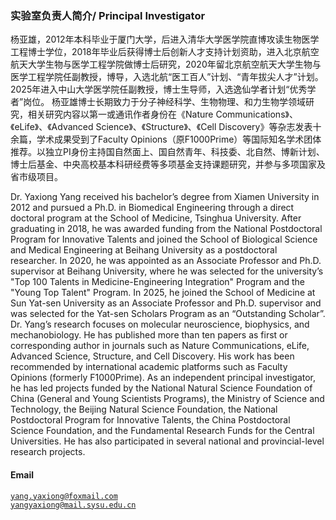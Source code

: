 ### **实验室负责人简介/ Principal Investigator**  
杨亚雄，2012年本科毕业于厦门大学，后进入清华大学医学院直博攻读生物医学工程博士学位，2018年毕业后获得博士后创新人才支持计划资助，进入北京航空航天大学生物与医学工程学院做博士后研究，2020年留北京航空航天大学生物与医学工程学院任副教授，博导，入选北航“医工百人”计划、“青年拔尖人才”计划。2025年进入中山大学医学院任副教授，博士生导师，入选逸仙学者计划“优秀学者”岗位。
杨亚雄博士长期致力于分子神经科学、生物物理、和力生物学领域研究，相关研究内容以第一或通讯作者身份在《Nature Communications》、《eLife》、《Advanced Science》、《Structure》、《Cell Discovery》等杂志发表十余篇，学术成果受到了Faculty Opinions（原F1000Prime）等国际知名学术团体推荐。以独立PI身份主持国自然面上、国自然青年、科技委、北自然、博新计划、博士后基金、中央高校基本科研经费等多项基金支持课题研究，并参与多项国家及省市级项目。

Dr. Yaxiong Yang received his bachelor’s degree from Xiamen University in 2012 and pursued a Ph.D. in Biomedical Engineering through a direct doctoral program at the School of Medicine, Tsinghua University. After graduating in 2018, he was awarded funding from the National Postdoctoral Program for Innovative Talents and joined the School of Biological Science and Medical Engineering at Beihang University as a postdoctoral researcher. In 2020, he was appointed as an Associate Professor and Ph.D. supervisor at Beihang University, where he was selected for the university’s "Top 100 Talents in Medicine-Engineering Integration" Program and the "Young Top Talent" Program. In 2025, he joined the School of Medicine at Sun Yat-sen University as an Associate Professor and Ph.D. supervisor and was selected for the Yat-sen Scholars Program as an “Outstanding Scholar”.
Dr. Yang’s research focuses on molecular neuroscience, biophysics, and mechanobiology. He has published more than ten papers as first or corresponding author in journals such as Nature Communications, eLife, Advanced Science, Structure, and Cell Discovery. His work has been recommended by international academic platforms such as Faculty Opinions (formerly F1000Prime). As an independent principal investigator, he has led projects funded by the National Natural Science Foundation of China (General and Young Scientists Programs), the Ministry of Science and Technology, the Beijing Natural Science Foundation, the National Postdoctoral Program for Innovative Talents, the China Postdoctoral Science Foundation, and the Fundamental Research Funds for the Central Universities. He has also participated in several national and provincial-level research projects.

#### Email  
<code>yang.yaxiong@foxmail.com</code>  
<code>yangyaxiong@mail.sysu.edu.cn</code>
